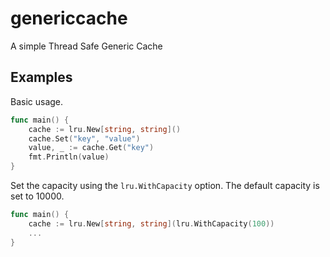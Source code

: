 # genericcache
A simple Thread Safe Generic Cache

## Examples
Basic usage.
```go
func main() {
    cache := lru.New[string, string]()
    cache.Set("key", "value")
    value, _ := cache.Get("key")
    fmt.Println(value)
}
```
Set the capacity using the `lru.WithCapacity` option. The default capacity is set to 10000.
```go
func main() {
    cache := lru.New[string, string](lru.WithCapacity(100))
    ...
}
```


